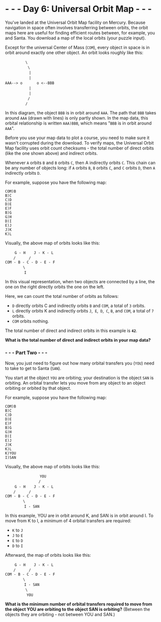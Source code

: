 # - - - Day 6: Universal Orbit Map - - -
You've landed at the Universal Orbit Map facility on Mercury. Because navigation in space often involves transferring between orbits, the orbit maps here are useful for finding efficient routes between, for example, you and Santa. You download a map of the local orbits (your puzzle input).

Except for the universal Center of Mass (``COM``), every object in space is in orbit around exactly one other object. An orbit looks roughly like this:

&nbsp;&nbsp;&nbsp;&nbsp;&nbsp;&nbsp;&nbsp;&nbsp;&nbsp;&nbsp;&nbsp;&nbsp;&nbsp;&nbsp;&nbsp;&nbsp;&nbsp;``\``  
&nbsp;&nbsp;&nbsp;&nbsp;&nbsp;&nbsp;&nbsp;&nbsp;&nbsp;&nbsp;&nbsp;&nbsp;&nbsp;&nbsp;&nbsp;&nbsp;&nbsp;&nbsp;&nbsp;``\``  
&nbsp;&nbsp;&nbsp;&nbsp;&nbsp;&nbsp;&nbsp;&nbsp;&nbsp;&nbsp;&nbsp;&nbsp;&nbsp;&nbsp;&nbsp;&nbsp;&nbsp;&nbsp;&nbsp;&nbsp;``|``  
&nbsp;&nbsp;&nbsp;&nbsp;&nbsp;&nbsp;&nbsp;&nbsp;&nbsp;&nbsp;&nbsp;&nbsp;&nbsp;&nbsp;&nbsp;&nbsp;&nbsp;&nbsp;&nbsp;&nbsp;``|``  
``AAA--> o``&nbsp;&nbsp;&nbsp;&nbsp;&nbsp;&nbsp;&nbsp;&nbsp;&nbsp;&nbsp;&nbsp;&nbsp;``o <--BBB``  
&nbsp;&nbsp;&nbsp;&nbsp;&nbsp;&nbsp;&nbsp;&nbsp;&nbsp;&nbsp;&nbsp;&nbsp;&nbsp;&nbsp;&nbsp;&nbsp;&nbsp;&nbsp;&nbsp;&nbsp;``|``  
&nbsp;&nbsp;&nbsp;&nbsp;&nbsp;&nbsp;&nbsp;&nbsp;&nbsp;&nbsp;&nbsp;&nbsp;&nbsp;&nbsp;&nbsp;&nbsp;&nbsp;&nbsp;&nbsp;&nbsp;``|``  
&nbsp;&nbsp;&nbsp;&nbsp;&nbsp;&nbsp;&nbsp;&nbsp;&nbsp;&nbsp;&nbsp;&nbsp;&nbsp;&nbsp;&nbsp;&nbsp;&nbsp;&nbsp;&nbsp;``/``  
&nbsp;&nbsp;&nbsp;&nbsp;&nbsp;&nbsp;&nbsp;&nbsp;&nbsp;&nbsp;&nbsp;&nbsp;&nbsp;&nbsp;&nbsp;&nbsp;&nbsp;``/``  

In this diagram, the object ``BBB`` is in orbit around ``AAA``. The path that ``BBB`` takes around ``AAA`` (drawn with lines) is only partly shown. In the map data, this orbital relationship is written ``AAA)BBB``, which means "``BBB`` is in orbit around ``AAA``".

Before you use your map data to plot a course, you need to make sure it wasn't corrupted during the download. To verify maps, the Universal Orbit Map facility uses orbit count checksums - the total number of direct orbits (like the one shown above) and indirect orbits.

Whenever ``A`` orbits ``B`` and ``B`` orbits ``C``, then A indirectly orbits ``C``. This chain can be any number of objects long: if ``A`` orbits ``B``, ``B`` orbits ``C``, and ``C`` orbits ``D``, then ``A`` indirectly orbits ``D``.

For example, suppose you have the following map:

``COM)B``  
``B)C``  
``C)D``  
``D)E``  
``E)F``  
``B)G``  
``G)H``  
``D)I``  
``E)J``  
``J)K``  
``K)L``  

Visually, the above map of orbits looks like this:

&nbsp;&nbsp;&nbsp;&nbsp;&nbsp;&nbsp;&nbsp;&nbsp;``G - H``&nbsp;&nbsp;&nbsp;&nbsp;&nbsp;&nbsp;&nbsp;``J - K - L``  
&nbsp;&nbsp;&nbsp;&nbsp;&nbsp;&nbsp;&nbsp;``/``&nbsp;&nbsp;&nbsp;&nbsp;&nbsp;&nbsp;&nbsp;&nbsp;&nbsp;&nbsp;&nbsp;``/``  
``COM - B - C - D - E - F``  
&nbsp;&nbsp;&nbsp;&nbsp;&nbsp;&nbsp;&nbsp;&nbsp;&nbsp;&nbsp;&nbsp;&nbsp;&nbsp;&nbsp;&nbsp;``\``  
&nbsp;&nbsp;&nbsp;&nbsp;&nbsp;&nbsp;&nbsp;&nbsp;&nbsp;&nbsp;&nbsp;&nbsp;&nbsp;&nbsp;&nbsp;&nbsp;``I``  

In this visual representation, when two objects are connected by a line, the one on the right directly orbits the one on the left.

Here, we can count the total number of orbits as follows:

* ``D`` directly orbits C and indirectly orbits ``B`` and ``COM``, a total of ``3`` orbits.
* ``L`` directly orbits K and indirectly orbits ``J``,`` E``,`` D``,`` C``, ``B``, and ``COM``, a total of ``7`` orbits.
* ``COM`` orbits nothing.

The total number of direct and indirect orbits in this example is **``42``**.

**What is the total number of direct and indirect orbits in your map data?**

### - - - Part Two - - -
Now, you just need to figure out how many orbital transfers you (``YOU``) need to take to get to Santa (``SAN``).

You start at the object ``YOU`` are orbiting; your destination is the object ``SAN`` is orbiting. An orbital transfer lets you move from any object to an object orbiting or orbited by that object.

For example, suppose you have the following map:

``COM)B``  
``B)C``  
``C)D``  
``D)E``  
``E)F``  
``B)G``  
``G)H``  
``D)I``  
``E)J``  
``J)K``  
``K)L``  
``K)YOU``  
``I)SAN``  

Visually, the above map of orbits looks like this:

&nbsp;&nbsp;&nbsp;&nbsp;&nbsp;&nbsp;&nbsp;&nbsp;&nbsp;&nbsp;&nbsp;&nbsp;&nbsp;&nbsp;&nbsp;&nbsp;&nbsp;&nbsp;&nbsp;&nbsp;&nbsp;&nbsp;&nbsp;&nbsp;&nbsp;&nbsp;&nbsp;&nbsp;&nbsp;``YOU``  
&nbsp;&nbsp;&nbsp;&nbsp;&nbsp;&nbsp;&nbsp;&nbsp;&nbsp;&nbsp;&nbsp;&nbsp;&nbsp;&nbsp;&nbsp;&nbsp;&nbsp;&nbsp;&nbsp;&nbsp;&nbsp;&nbsp;&nbsp;&nbsp;&nbsp;&nbsp;&nbsp;&nbsp;``/``  
&nbsp;&nbsp;&nbsp;&nbsp;&nbsp;&nbsp;&nbsp;&nbsp;``G - H``&nbsp;&nbsp;&nbsp;&nbsp;&nbsp;&nbsp;&nbsp;``J - K - L``  
&nbsp;&nbsp;&nbsp;&nbsp;&nbsp;&nbsp;&nbsp;``/``&nbsp;&nbsp;&nbsp;&nbsp;&nbsp;&nbsp;&nbsp;&nbsp;&nbsp;&nbsp;&nbsp;``/``  
``COM - B - C - D - E - F``  
&nbsp;&nbsp;&nbsp;&nbsp;&nbsp;&nbsp;&nbsp;&nbsp;&nbsp;&nbsp;&nbsp;&nbsp;&nbsp;&nbsp;&nbsp;``\``  
&nbsp;&nbsp;&nbsp;&nbsp;&nbsp;&nbsp;&nbsp;&nbsp;&nbsp;&nbsp;&nbsp;&nbsp;&nbsp;&nbsp;&nbsp;&nbsp;``I - SAN``  

In this example, YOU are in orbit around K, and SAN is in orbit around I. To move from K to I, a minimum of 4 orbital transfers are required:

* ``K`` to ``J``
* ``J`` to ``E``
* ``E`` to ``D``
* ``D`` to ``I``

Afterward, the map of orbits looks like this:

&nbsp;&nbsp;&nbsp;&nbsp;&nbsp;&nbsp;&nbsp;&nbsp;``G - H``&nbsp;&nbsp;&nbsp;&nbsp;&nbsp;&nbsp;&nbsp;``J - K - L``  
&nbsp;&nbsp;&nbsp;&nbsp;&nbsp;&nbsp;&nbsp;``/``&nbsp;&nbsp;&nbsp;&nbsp;&nbsp;&nbsp;&nbsp;&nbsp;&nbsp;&nbsp;&nbsp;``/``  
``COM - B - C - D - E - F``  
&nbsp;&nbsp;&nbsp;&nbsp;&nbsp;&nbsp;&nbsp;&nbsp;&nbsp;&nbsp;&nbsp;&nbsp;&nbsp;&nbsp;&nbsp;``\``  
&nbsp;&nbsp;&nbsp;&nbsp;&nbsp;&nbsp;&nbsp;&nbsp;&nbsp;&nbsp;&nbsp;&nbsp;&nbsp;&nbsp;&nbsp;&nbsp;``I - SAN``  
&nbsp;&nbsp;&nbsp;&nbsp;&nbsp;&nbsp;&nbsp;&nbsp;&nbsp;&nbsp;&nbsp;&nbsp;&nbsp;&nbsp;&nbsp;&nbsp;&nbsp;``\``  
&nbsp;&nbsp;&nbsp;&nbsp;&nbsp;&nbsp;&nbsp;&nbsp;&nbsp;&nbsp;&nbsp;&nbsp;&nbsp;&nbsp;&nbsp;&nbsp;&nbsp;&nbsp;``YOU``  

**What is the minimum number of orbital transfers required to move from the object YOU are orbiting to the object SAN is orbiting?** (Between the objects they are orbiting - not between YOU and SAN.)

